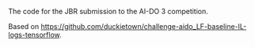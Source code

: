 The code for the JBR submission to the AI-DO 3 competition.

Based on <https://github.com/duckietown/challenge-aido_LF-baseline-IL-logs-tensorflow>.
